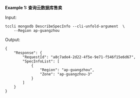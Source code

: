 **Example 1: 查询云数据库售卖**



Input: 

```
tccli mongodb DescribeSpecInfo --cli-unfold-argument  \
    --Region ap-guangzhou
```

Output: 
```
{
    "Response": {
        "RequestId": "a8c7ade4-2d22-4f5e-9e71-f546f15e6d67",
        "SpecInfoList": [
            {
                "Region": "ap-guangzhou",
                "Zone": "ap-guangzhou-3"
            }
        ]
    }
}
```


